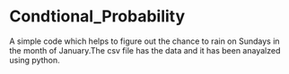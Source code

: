 # Condtional_Probability
A simple code which helps to figure out the chance to rain on Sundays in the  month of January.The csv file has the data and it has been anayalzed using python.
